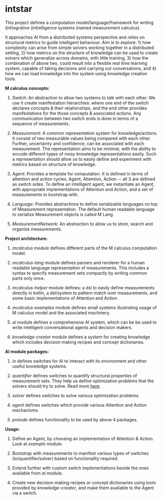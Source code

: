 # intstar

This project defines a computation model/language/framework for writing (int)egrative (int)elligence systems (named
measurement calculus).

It approaches AI from a distributed systems perspective and relies on structural metrics to guide intelligent behaviour.
Aim is to explore: 1) how complexity can arise from simple solvers working together in a distributed setting, 2) how
metrics on the structure of knowledge can be used to create solvers which generalize across domains, with little
training, 3) how the combination of above two, could result into a flexible real time learning system, capable of
taking decisions and carrying out conversations, and 4) how we can load knowledge into the system using knowledge
creation tools.

**M calculus concepts:**

1) _Switch_: An abstraction to allow two systems to talk with each other. We use it create manifestation hierarchies:
where one end of the switch declares concepts & their relationships, and the end other provides manifestations for the
those concepts & associated actions. Any communication between two switch ends is done in terms of a sequence of
measurements.

2) _Measurement_: A common representation system for knowledge/actions. It consist of two measurable values being
compared with each other. Further, uncertainty and confidence, can be associated with each measurement. The
representation aims to be minimal, with the ability to encode different types of noisy knowledge representations easily.
Such a representation should allow us to easily define and experiment with metrics based on structure of knowledge.

3) _Agent_: Provides a template for computation. It is defined in terms of attention and action cycles. Agent,
Attention, Action -- all 3 are defined as switch sides. To define an intelligent agent, we instantiate an Agent, with
appropriate implementations of Attention and Action, and a set of measurements to bootstrap with.

4) _Language_: Provides abstractions to define serializable languages on top of Measurement representation. The default
human readable language to serialize Measurement objects is called M Lang.

5) _MeasurementNetwork_: An abstraction to allow us to store, search and organize measurements.

**Project architecture:**

1) _mcalculus_ module defines different parts of the M calculus computation model.

2) _mcalculus-lang_ module defines parsers and renderer for a human readable language representation of measurements.
This includes a syntax to specify measurement sets compactly by writing common parts only once.

3) _mcalculus-helper_ module defines: a dsl to easily define measurements directly in kotlin, a dsl/system to pattern
match over measurements, and some basic implementations of Attention and Action.

4) _mcalculus-examples_ module defines small systems illustrating usage of M calculus model and the associated machinery.

5) _ai_ module defines a comprehensive AI system, which can be be used to write intelligent conversational agents and
decision makers.

6) _knowledge-creator_ module defines a system for creating knowledge which includes decision making recipes and concept
dictionaries.

**AI module packages:**

1) _io_ defines switches for AI to interact with its environment and other useful knowledge systems.

2) _quantifier_ defines switches to quantify structural properties of measurement sets. They help us define optimization
problems that the solvers should try to solve. Read more [here](intstar-ai/src/main/kotlin/intstar/ai/quantifier/README.md).

3) _solver_ defines switches to solve various optimization problems.

4) _agent_ defines switches which provide various Attention and Action mechanisms.

5) _prelude_ defines functionality to be used by above 4 packages.

**Usage:**

1) Define an Agent, by choosing an implementation of Attention & Action. Look at _example_ module.

2) Bootstrap with measurements to manifest various types of switches (io/quantifier/solver) based on functionality
required.

3) Extend further with custom switch implementations beside the ones available from _ai_ module.

4) Create new decision making recipes or concept dictionaries using tools provided by _knowledge-creator_, and make them
available to the Agent via a switch.
